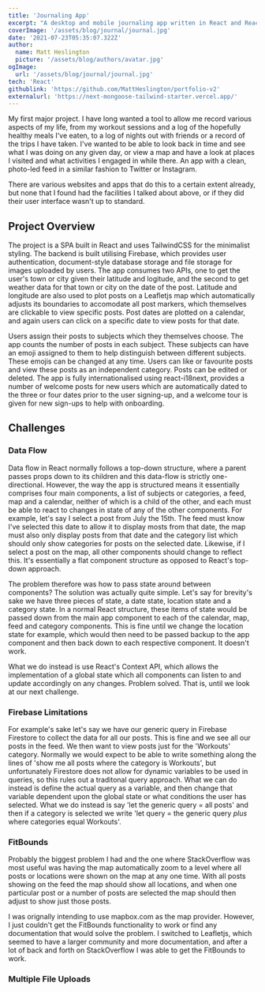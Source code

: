 ```yaml
---
title: 'Journaling App'
excerpt: "A desktop and mobile journaling app written in React and React Native respectively. The app allows logged-in users to create a record of their lives through creating posts which can then be 'tagged' or assigned to a user-defined subject or category. Posts are given a geolocation and their date of creation is recorded. Posts can then be viewed independently, either by subject, date, or location."
coverImage: '/assets/blog/journal/journal.jpg'
date: '2021-07-23T05:35:07.322Z'
author:
  name: Matt Heslington
  picture: '/assets/blog/authors/avatar.jpg'
ogImage:
  url: '/assets/blog/journal/journal.jpg'
tech: 'React'
githublink: 'https://github.com/MattHeslington/portfolio-v2'
externalurl: 'https://next-mongoose-tailwind-starter.vercel.app/'
---
```


My first major project. I have long wanted a tool to allow me record various aspects of my life, from my workout sessions and a log of the hopefully healthy meals I've eaten, to a log of nights out with friends or a record of the trips I have taken. I've wanted to be able to look back in time and see what I was doing on any given day, or view a map and have a look at places I visited and what activities I engaged in while there. An app with a clean, photo-led feed in a similar fashion to Twitter or Instagram.

There are various websites and apps that do this to a certain extent already, but none that I found had the facilities I talked about above, or if they did their user interface wasn't up to standard.

## Project Overview

The project is a SPA built in React and uses TailwindCSS for the minimalist styling. The backend is built utilising Firebase, which provides user authentication, document-style database storage and file storage for images uploaded by users. The app consumes two APIs, one to get the user's town or city given their latitude and logitude, and the second to get weather data for that town or city on the date of the post. Latitude and longitude are also used to plot posts on a Leafletjs map which automatically adjusts its boundaries to accomodate all post markers, which themselves are clickable to view specific posts. Post dates are plotted on a calendar, and again users can click on a specific date to view posts for that date.

Users assign their posts to subjects which they themselves choose. The app counts the number of posts in each subject. These subjects can have an emoji assigned to them to help distinguish between different subjects. These emojis can be changed at any time. Users can like or favourite posts and view these posts as an independent category. Posts can be edited or deleted. The app is fully internationalised using react-i18next, provides a number of welcome posts for new users which are automatically dated to the three or four dates prior to the user signing-up, and a welcome tour is given for new sign-ups to help with onboarding.

## Challenges

### Data Flow
Data flow in React normally follows a top-down structure, where a parent passes props down to its children and this data-flow is strictly one-directional. However, the way the app is structured means it essentially comprises four main components, a list of subjects or categories, a feed, map and a calendar, neither of which is a child of the other, and each must be able to react to changes in state of any of the other components. For example, let's say I select a post from July the 15th. The feed must know I've selected this date to allow it to display mosts from that date, the map must also only display posts from that date and the category list which should only show categories for posts on the selected date. Likewise, if I select a post on the map, all other components should change to reflect this. It's essentially a flat component structure as opposed to React's top-down approach.

The problem therefore was how to pass state around between components? The solution was actually quite simple. Let's say for brevity's sake we have three pieces of state, a date state, location state and a category state. In a normal React structure, these items of state would be passed down from the main app component to each of the calendar, map, feed and category components. This is fine until we change the location state for example, which would then need to be passed backup to the app component and then back down to each respective component. It doesn't work.

What we do instead is use React's Context API, which allows the implementation of a global state which all components can listen to and update accordingly on any changes. Problem solved. That is, until we look at our next challenge.

### Firebase Limitations

For example's sake let's say we have our generic query in Firebase Firestore to collect the data for all our posts. This is fine and we see all our posts in the feed. We then want to view posts just for the 'Workouts' category. Normally we would expect to be able to write something along the lines of 'show me all posts where the category is Workouts', but unfortunately Firestore does not allow for dynamic variables to be used in queries, so this rules out a traditonal query approach. What we can do instead is define the actual query as a variable, and then change that variable dependent upon the global state or what conditions the user has selected. What we do instead is say 'let the generic query = all posts' and then if a category is selected we write 'let query = the generic query *plus* where categories equal Workouts'.

### FitBounds

Probably the biggest problem I had and the one where StackOverflow was most useful was having the map automatically zoom to a level where all posts or locations were shown on the map at any one time. With all posts showing on the feed the map should show all locations, and when one particular post or a number of posts are selected the map should then adjust to show just those posts.

I was orignally intending to use mapbox.com as the map provider. However, I just couldn't get the FitBounds functionality to work or find any documentation that would solve the problem. I switched to Leafletjs, which seemed to have a larger community and more documentation, and after a lot of back and forth on StackOverflow I was able to get the FitBounds to work.

### Multiple File Uploads
